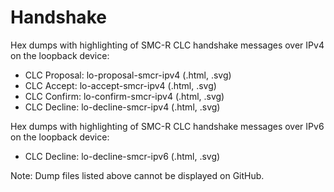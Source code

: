 # Handshake

Hex dumps with highlighting of SMC-R CLC handshake messages over IPv4 on the
loopback device:
* CLC Proposal: lo-proposal-smcr-ipv4 (.html, .svg)
* CLC Accept: lo-accept-smcr-ipv4 (.html, .svg)
* CLC Confirm: lo-confirm-smcr-ipv4 (.html, .svg)
* CLC Decline: lo-decline-smcr-ipv4 (.html, .svg)

Hex dumps with highlighting of SMC-R CLC handshake messages over IPv6 on the
loopback device:
* CLC Decline: lo-decline-smcr-ipv6 (.html, .svg)

Note: Dump files listed above cannot be displayed on GitHub.
